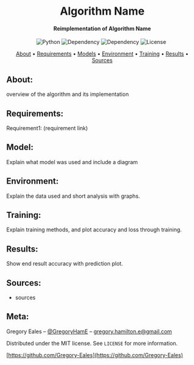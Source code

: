 <h1 align="center"> Algorithm Name </h1>

<h4 align="center"> Reimplementation of Algorithm Name </h4>

&nbsp;&nbsp;&nbsp;&nbsp;&nbsp;&nbsp;&nbsp;&nbsp;&nbsp;&nbsp;&nbsp;&nbsp;&nbsp;&nbsp;&nbsp;&nbsp;&nbsp;&nbsp;&nbsp;
![Python](https://img.shields.io/badge/Python-v3.6+-blue.svg)
![Dependency](https://img.shields.io/badge/Pytorch-v1.3-orange.svg)
![Dependency](https://img.shields.io/badge/Dependency-v1.1-blue.svg)
![License](https://img.shields.io/badge/License-MIT-blue.svg)

<p align="center">
  <a href="#About">About</a> •
  <a href="#Requirements">Requirements</a> •
  <a href="#Model">Models</a> •
  <a href="#Environment">Environment</a> •
  <a href="#Training">Training</a> •
  <a href="#Results">Results</a> •
  <a href="#Sources">Sources</a>
</p>

## About:
overview of the algorithm and its implementation<br/>


## Requirements:

Requirement1: (requirement link)

## Model:

Explain what model was used and include a diagram

## Environment:

Explain the data used and short analysis with graphs.

## Training:

Explain training methods, and plot accuracy and loss through training.

## Results:

Show end result accuracy with prediction plot.

## Sources:

* sources

## Meta:

Gregory Eales – [@GregoryHamE](https://twitter.com/GregoryHamE) – gregory.hamilton.e@gmail.com

Distributed under the MIT license. See ``LICENSE`` for more information.

[https://github.com/Gregory-Eales](https://github.com/Gregory-Eales)



